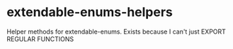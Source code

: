 # extendable-enums-helpers
Helper methods for extendable-enums. Exists because I can't just EXPORT REGULAR FUNCTIONS
